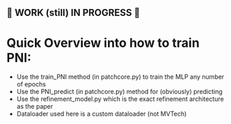 ## 🚧 WORK (still) IN PROGRESS 🚧

# Quick Overview into how to train PNI:
- Use the train_PNI method (in patchcore.py) to train the MLP any number of epochs
- Use the PNI_predict (in patchcore.py) method for (obviously) predicting
- Use the refinement_model.py which is the exact refinement architecture as the paper
- Dataloader used here is a custom dataloader (not MVTech)
